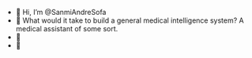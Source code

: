 - 👋 Hi, I’m @SanmiAndreSofa
- 👀 What would it take to build a general medical intelligence system? A medical assistant of some sort.
- 🌱 
- 💞️

<!---
SanmiAndreSofa/SanmiAndreSofa is a ✨ special ✨ repository because its `README.md` (this file) appears on your GitHub profile.
You can click the Preview link to take a look at your changes.
--->
